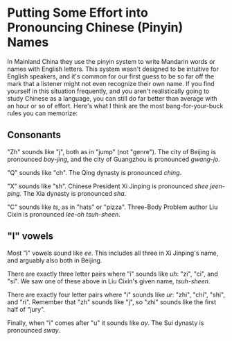 # Putting Some Effort into Pronouncing Chinese (Pinyin) Names

In Mainland China they use the pinyin system to write Mandarin words or names
with English letters. This system wasn't designed to be intuitive for English
speakers, and it's common for our first guess to be so far off the mark that a
listener might not even recognize their own name. If you find yourself in this
situation frequently, and you aren't realistically going to study Chinese as a
language, you can still do far better than average with an hour or so of
effort. Here's what I think are the most bang-for-your-buck rules you can
memorize:

## Consonants

"Zh" sounds like "j", both as in "jump" (not "genre"). The city of Beijing is
pronounced _bay-jing_, and the city of Guangzhou is pronounced _gwang-jo_.

"Q" sounds like "ch". The Qing dynasty is pronounced _ching_.

"X" sounds like "sh". Chinese President Xi Jinping is pronounced _shee
jeen-ping_. The Xia dynasty is pronounced _sha_.

"C" sounds like _ts_, as in "hats" or "pizza". Three-Body Problem author Liu
Cixin is pronounced _lee-oh tsuh-sheen_.

## "I" vowels

Most "i" vowels sound like _ee_. This includes all three in Xi Jinping's name,
and arguably also both in Beijing.

There are exactly three letter pairs where "i" sounds like _uh_: "zi", "ci",
and "si". We saw one of these above in Liu Cixin's given name, _tsuh-sheen_.

There are exactly four letter pairs where "i" sounds like _ur_: "zhi", "chi",
"shi", and "ri". Remember that "zh" sounds like "j", so "zhi" sounds like the
first half of "jury".

Finally, when "i" comes after "u" it sounds like _ay_. The Sui dynasty is
pronounced _sway_.

